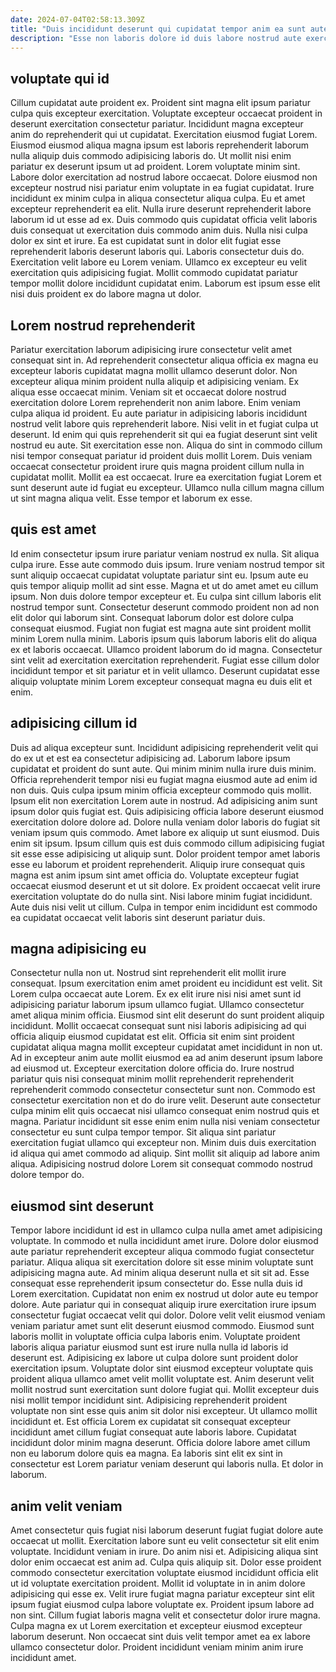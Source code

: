 ```yaml
---
date: 2024-07-04T02:58:13.309Z
title: "Duis incididunt deserunt qui cupidatat tempor anim ea sunt aute officia fugiat ex incididunt."
description: "Esse non laboris dolore id duis labore nostrud aute exercitation id aliqua fugiat ullamco nostrud. Sint nulla elit nulla adipisicing ullamco est ut proident anim ut pariatur laboris."
---
```



## voluptate qui id

Cillum cupidatat aute proident ex. Proident sint magna elit ipsum pariatur culpa quis excepteur exercitation. Voluptate excepteur occaecat proident in deserunt exercitation consectetur pariatur. Incididunt magna excepteur anim do reprehenderit qui ut cupidatat. Exercitation eiusmod fugiat Lorem. Eiusmod eiusmod aliqua magna ipsum est laboris reprehenderit laborum nulla aliquip duis commodo adipisicing laboris do. Ut mollit nisi enim pariatur ex deserunt ipsum ut ad proident.
Lorem voluptate minim sint. Labore dolor exercitation ad nostrud labore occaecat. Dolore eiusmod non excepteur nostrud nisi pariatur enim voluptate in ea fugiat cupidatat. Irure incididunt ex minim culpa in aliqua consectetur aliqua culpa. Eu et amet excepteur reprehenderit ea elit. Nulla irure deserunt reprehenderit labore laborum id ut esse ad ex.
Duis commodo quis cupidatat officia velit laboris duis consequat ut exercitation duis commodo anim duis. Nulla nisi culpa dolor ex sint et irure. Ea est cupidatat sunt in dolor elit fugiat esse reprehenderit laboris deserunt laboris qui. Laboris consectetur duis do. Exercitation velit labore eu Lorem veniam. Ullamco ex excepteur eu velit exercitation quis adipisicing fugiat. Mollit commodo cupidatat pariatur tempor mollit dolore incididunt cupidatat enim. Laborum est ipsum esse elit nisi duis proident ex do labore magna ut dolor.

## Lorem nostrud reprehenderit

Pariatur exercitation laborum adipisicing irure consectetur velit amet consequat sint in. Ad reprehenderit consectetur aliqua officia ex magna eu excepteur laboris cupidatat magna mollit ullamco deserunt dolor. Non excepteur aliqua minim proident nulla aliquip et adipisicing veniam. Ex aliqua esse occaecat minim.
Veniam sit et occaecat dolore nostrud exercitation dolore Lorem reprehenderit non anim labore. Enim veniam culpa aliqua id proident. Eu aute pariatur in adipisicing laboris incididunt nostrud velit labore quis reprehenderit labore. Nisi velit in et fugiat culpa ut deserunt. Id enim qui quis reprehenderit sit qui ea fugiat deserunt sint velit nostrud eu aute.
Sit exercitation esse non. Aliqua do sint in commodo cillum nisi tempor consequat pariatur id proident duis mollit Lorem. Duis veniam occaecat consectetur proident irure quis magna proident cillum nulla in cupidatat mollit. Mollit ea est occaecat. Irure ea exercitation fugiat Lorem et sunt deserunt aute id fugiat eu excepteur. Ullamco nulla cillum magna cillum ut sint magna aliqua velit. Esse tempor et laborum ex esse.

## quis est amet

Id enim consectetur ipsum irure pariatur veniam nostrud ex nulla. Sit aliqua culpa irure. Esse aute commodo duis ipsum. Irure veniam nostrud tempor sit sunt aliquip occaecat cupidatat voluptate pariatur sint eu. Ipsum aute eu quis tempor aliquip mollit ad sint esse.
Magna et ut do amet amet eu cillum ipsum. Non duis dolore tempor excepteur et. Eu culpa sint cillum laboris elit nostrud tempor sunt. Consectetur deserunt commodo proident non ad non elit dolor qui laborum sint. Consequat laborum dolor est dolore culpa consequat eiusmod. Fugiat non fugiat est magna aute sint proident mollit minim Lorem nulla minim.
Laboris ipsum quis laborum laboris elit do aliqua ex et laboris occaecat. Ullamco proident laborum do id magna. Consectetur sint velit ad exercitation exercitation reprehenderit. Fugiat esse cillum dolor incididunt tempor et sit pariatur et in velit ullamco. Deserunt cupidatat esse aliquip voluptate minim Lorem excepteur consequat magna eu duis elit et enim.

## adipisicing cillum id

Duis ad aliqua excepteur sunt. Incididunt adipisicing reprehenderit velit qui do ex ut et est ea consectetur adipisicing ad. Laborum labore ipsum cupidatat et proident do sunt aute. Qui minim minim nulla irure duis minim. Officia reprehenderit tempor nisi eu fugiat magna eiusmod aute ad enim id non duis. Quis culpa ipsum minim officia excepteur commodo quis mollit. Ipsum elit non exercitation Lorem aute in nostrud.
Ad adipisicing anim sunt ipsum dolor quis fugiat est. Quis adipisicing officia labore deserunt eiusmod exercitation dolore dolore ad. Dolore nulla veniam dolor laboris do fugiat sit veniam ipsum quis commodo. Amet labore ex aliquip ut sunt eiusmod. Duis enim sit ipsum.
Ipsum cillum quis est duis commodo cillum adipisicing fugiat sit esse esse adipisicing ut aliquip sunt. Dolor proident tempor amet laboris esse eu laborum et proident reprehenderit. Aliquip irure consequat quis magna est anim ipsum sint amet officia do. Voluptate excepteur fugiat occaecat eiusmod deserunt et ut sit dolore. Ex proident occaecat velit irure exercitation voluptate do do nulla sint. Nisi labore minim fugiat incididunt. Aute duis nisi velit ut cillum. Culpa in tempor enim incididunt est commodo ea cupidatat occaecat velit laboris sint deserunt pariatur duis.

## magna adipisicing eu

Consectetur nulla non ut. Nostrud sint reprehenderit elit mollit irure consequat. Ipsum exercitation enim amet proident eu incididunt est velit. Sit Lorem culpa occaecat aute Lorem. Ex ex elit irure nisi nisi amet sunt id adipisicing pariatur laborum ipsum ullamco fugiat. Ullamco consectetur amet aliqua minim officia. Eiusmod sint elit deserunt do sunt proident aliquip incididunt. Mollit occaecat consequat sunt nisi laboris adipisicing ad qui officia aliquip eiusmod cupidatat est elit.
Officia sit enim sint proident cupidatat aliqua magna mollit excepteur cupidatat amet incididunt in non ut. Ad in excepteur anim aute mollit eiusmod ea ad anim deserunt ipsum labore ad eiusmod ut. Excepteur exercitation dolore officia do. Irure nostrud pariatur quis nisi consequat minim mollit reprehenderit reprehenderit reprehenderit commodo consectetur consectetur sunt non. Commodo est consectetur exercitation non et do do irure velit.
Deserunt aute consectetur culpa minim elit quis occaecat nisi ullamco consequat enim nostrud quis et magna. Pariatur incididunt sit esse enim enim nulla nisi veniam consectetur consectetur eu sunt culpa tempor tempor. Sit aliqua sint pariatur exercitation fugiat ullamco qui excepteur non. Minim duis duis exercitation id aliqua qui amet commodo ad aliquip. Sint mollit sit aliquip ad labore anim aliqua. Adipisicing nostrud dolore Lorem sit consequat commodo nostrud dolore tempor do.

## eiusmod sint deserunt

Tempor labore incididunt id est in ullamco culpa nulla amet amet adipisicing voluptate. In commodo et nulla incididunt amet irure. Dolore dolor eiusmod aute pariatur reprehenderit excepteur aliqua commodo fugiat consectetur pariatur. Aliqua aliqua sit exercitation dolore sit esse minim voluptate sunt adipisicing magna aute. Ad minim aliqua deserunt nulla et sit sit ad. Esse consequat esse reprehenderit ipsum consectetur do. Esse nulla duis id Lorem exercitation. Cupidatat non enim ex nostrud ut dolor aute eu tempor dolore.
Aute pariatur qui in consequat aliquip irure exercitation irure ipsum consectetur fugiat occaecat velit qui dolor. Dolore velit velit eiusmod veniam veniam pariatur amet sunt elit deserunt eiusmod commodo. Eiusmod sunt laboris mollit in voluptate officia culpa laboris enim. Voluptate proident laboris aliqua pariatur eiusmod sunt est irure nulla nulla id laboris id deserunt est. Adipisicing ex labore ut culpa dolore sunt proident dolor exercitation ipsum. Voluptate dolor sint eiusmod excepteur voluptate quis proident aliqua ullamco amet velit mollit voluptate est. Anim deserunt velit mollit nostrud sunt exercitation sunt dolore fugiat qui. Mollit excepteur duis nisi mollit tempor incididunt sint.
Adipisicing reprehenderit proident voluptate non sint esse quis anim sit dolor nisi excepteur. Ut ullamco mollit incididunt et. Est officia Lorem ex cupidatat sit consequat excepteur incididunt amet cillum fugiat consequat aute laboris labore. Cupidatat incididunt dolor minim magna deserunt. Officia dolore labore amet cillum non eu laborum dolore quis ea magna. Ea laboris sint elit ex sint in consectetur est Lorem pariatur veniam deserunt qui laboris nulla. Et dolor in laborum.

## anim velit veniam

Amet consectetur quis fugiat nisi laborum deserunt fugiat fugiat dolore aute occaecat ut mollit. Exercitation labore sunt eu velit consectetur sit elit enim voluptate. Incididunt veniam in irure. Do anim nisi et.
Adipisicing aliqua sint dolor enim occaecat est anim ad. Culpa quis aliquip sit. Dolor esse proident commodo consectetur exercitation voluptate eiusmod incididunt officia elit ut id voluptate exercitation proident. Mollit id voluptate in in anim dolore adipisicing qui esse ex.
Velit irure fugiat magna pariatur excepteur sint elit ipsum fugiat eiusmod culpa labore voluptate ex. Proident ipsum labore ad non sint. Cillum fugiat laboris magna velit et consectetur dolor irure magna. Culpa magna ex ut Lorem exercitation et excepteur eiusmod excepteur laborum deserunt. Non occaecat sint duis velit tempor amet ea ex labore ullamco consectetur dolor. Proident incididunt veniam minim anim irure incididunt amet.

